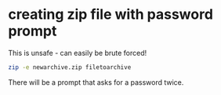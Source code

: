 # creating zip file with password prompt

This is unsafe - can easily be brute forced!

```bash
zip -e newarchive.zip filetoarchive
```

There will be a prompt that asks for a password twice.
